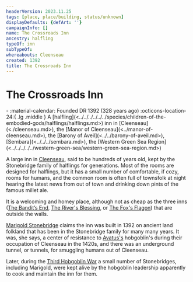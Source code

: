 ```yaml
---
headerVersion: 2023.11.25
tags: [place, place/building, status/unknown]
displayDefaults: {defArt: ''}
campaignInfo: []
name: The Crossroads Inn
ancestry: halfling
typeOf: inn
subTypeOf:
whereabouts: Cleenseau
created: 1392
title: The Crossroads Inn
---
```

# The Crossroads Inn
<div class="grid cards ext-narrow-margin ext-one-column" markdown>
-  
   :material-calendar: Founded DR 1392 (328 years ago)  
    :octicons-location-24:{ .lg .middle } A [halfling](<../../../../../../species/children-of-the-embodied-gods/halflings/halflings.md>) inn in [Cleenseau](<./cleenseau.md>), the [Manor of Cleenseau](<../manor-of-cleenseau.md>), the [Barony of Aveil](<../../barony-of-aveil.md>), [Sembara](<../../../sembara.md>), the [Western Green Sea Region](<../../../../../western-green-sea/western-green-sea-region.md>)  
</div>


A large inn in [Cleenseau](<./cleenseau.md>), said to be hundreds of years old, kept by the Stonebridge family of halflings for generations. Most of the rooms are designed for halflings, but it has a small number of comfortable, if cozy, rooms for humans, and the common room is often full of townsfolk at night hearing the latest news from out of town and drinking down pints of the famous millet ale.

It is a welcoming and homey place, although not as cheap as the three inns ([The Bandit’s End](<./the-bandits-end.md>), [The River's Blessing](<./the-river-s-blessing.md>), or [The Fox's Flagon](<./the-fox-s-flagon.md>)) that are outside the walls.


[Marigold Stonebridge](<../../../../../../people/halflings/marigold-stonebridge.md>) claims the inn was built in 1392 on ancient land folkland that has been in the Stonebridge family for many many years. It was, she says, a center of resistance to [Avatus's](<../../../../../../people/historical-figures/avatus.md>) hobgoblin's during their occupation of Cleenseau in the 1420s, and there was an underground tunnel, or tunnels, for smuggling humans out of Cleenseau.

Later, during the [Third Hobgoblin War](<../../../../../../history/third-hobgoblin-war-sembara.md>) a small number of Stonebridges, including Marigold, were kept alive by the hobgoblin leadership apparently to cook and maintain the inn for them. 

  

